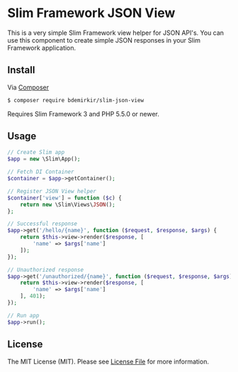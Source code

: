 # Slim Framework JSON View

This is a very simple Slim Framework view helper for JSON API's. You can use this component to create simple JSON responses in your Slim Framework application.

## Install

Via [Composer](https://getcomposer.org/)

```bash
$ composer require bdemirkir/slim-json-view
```

Requires Slim Framework 3 and PHP 5.5.0 or newer.

## Usage

```php
// Create Slim app
$app = new \Slim\App();

// Fetch DI Container
$container = $app->getContainer();

// Register JSON View helper
$container['view'] = function ($c) {
    return new \Slim\Views\JSON();
};

// Successful response
$app->get('/hello/{name}', function ($request, $response, $args) {
    return $this->view->render($response, [
        'name' => $args['name']
    ]);
});

// Unauthorized response
$app->get('/unauthorized/{name}', function ($request, $response, $args) {
    return $this->view->render($response, [
        'name' => $args['name']
    ], 401);
});

// Run app
$app->run();
```


## License

The MIT License (MIT). Please see [License File](LICENSE) for more information.
